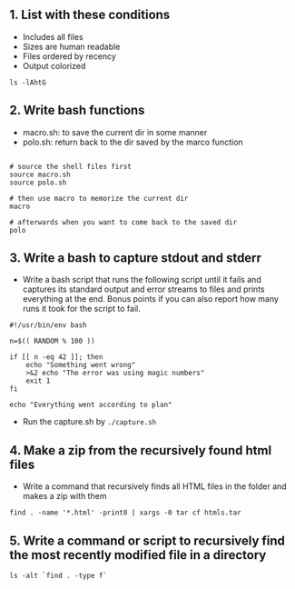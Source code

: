 ## 1. List with these conditions

- Includes all files
- Sizes are human readable
- Files ordered by recency
- Output colorized

```shell
ls -lAhtG
```

## 2. Write bash functions

- macro.sh: to save the current dir in some manner
- polo.sh: return back to the dir saved by the marco function
    
```shell

# source the shell files first
source macro.sh
source polo.sh

# then use macro to memorize the current dir
macro

# afterwards when you want to come back to the saved dir
polo
```

## 3. Write a bash to capture stdout and stderr

- Write a bash script that runs the following script until it fails and captures its standard output and error streams to files and prints everything at the end. Bonus points if you can also report how many runs it took for the script to fail.

```shell
#!/usr/bin/env bash

n=$(( RANDOM % 100 ))

if [[ n -eq 42 ]]; then
    echo "Something went wrong"
    >&2 echo "The error was using magic numbers"
    exit 1
fi

echo "Everything went according to plan"

```

- Run the capture.sh by `./capture.sh`

## 4. Make a zip from the recursively found html files

- Write a command that recursively finds all HTML files in the folder and makes a zip with them

```shell
find . -name '*.html' -print0 | xargs -0 tar cf htmls.tar
```

## 5. Write a command or script to recursively find the most recently modified file in a directory

```shell
ls -alt `find . -type f`
```
